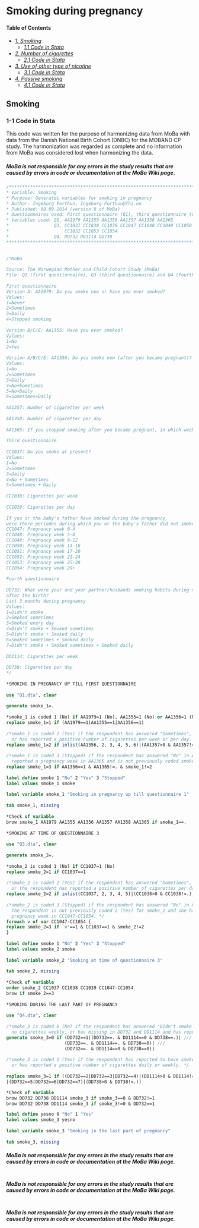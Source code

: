 # Smoking during pregnancy

#### Table of Contents
- _[1. Smoking](#smoking)_
    - _[1.1 Code in Stata](#1--1-code-in-stata)_
- _[2. Number of cigarettes](#number-of-cigarettes)_
    - _[2.1 Code in Stata](#2.1-code-in-stata)_
- _[3. Use of other type of nicotine](#use-of-other-type-of-nicotine)_
    - _[3.1 Code in Stata](#3.1-code-in-stata)_
- _[4. Passive smoking](#passive-smoking)_
    - _[4.1 Code in Stata](#4.1-code-in-stata)_

## Smoking

### 1-1 Code in Stata
This code was written for the purpose of harmonizing data from MoBa with data from the Danish National Birth Cohort (DNBC) for the MOBAND CP study. The harmonization was regarded as complete and no information from MoBa was considered lost when harmonizing the data.

##### MoBa is not responsible for any errors in the study results that are caused by errors in code or documentation at the MoBa Wiki page.

```stata
/***************************************************************************************************
* Variable: Smoking
* Purpose: Generates variables for smoking in pregnancy
* Author: Ingeborg Forthun, Ingeborg.Forthun@fhi.no
* Published: 08.09.2014 (version 8 of MoBa)
* Questionnaires used: First questionnaire (Q1), third questionnaire (Q3), fourth questionnaire (Q4)
* Variables used: Q1, AA1979 AA1355 AA1356 AA1357 AA1358 AA1365 
*                 Q3, CC1037 CC1038 CC1039 CC1047 CC1048 CC1049 CC1050 CC1051 
*                     CC1052 CC1053 CC1054
*                 Q4, DD732 DD1114 DD738
****************************************************************************************************/
 
 
/*MoBa

Source: The Norwegian Mother and Child Cohort Study (MoBa)
File: Q1 (first questionnaire), Q3 (third questionnaire) and Q4 (fourth questionnaire)
 
First questionnaire
Version A: AA1979: Do you smoke now or have you ever smoked?
Values:
1=Never
2=Sometimes
3=Daily
4=Stopped smoking
 
Version B/C/E: AA1355: Have you ever smoked?
Values:
1=No
2=Yes
 
Version A/B/C/E: AA1356: Do you smoke now (after you became pregnant)?
Values:
1=No
2=Sometimes
3=Daily
4=No+Sometimes
5=No+Daily
6=Sometimes+Daily
 
AA1357: Number of cigaretter per week
 
AA1358: Number of cigaretter per day
 
AA1365: If you stopped smoking after you became pregnant, in which week of pregnancy did you stop?
 
Third questionnaire
 
CC1037: Do you smoke at present?
Values:
1=No
2=Sometimes
3=Daily
4=No + Sometimes
5=Sometimes + Daily
 
CC1038: Cigarettes per week
 
CC1039: Cigarettes per day
 
If you or the baby's father have smoked during the pregnancy, 
were there periodes during which you or the baby's father did not smoke?
CC1047: Pregnancy week 0-4
CC1048: Pregnancy week 5-8
CC1049: Pregnancy week 9-12
CC1050: Pregnancy week 13-16
CC1051: Pregnancy week 17-20
CC1052: Pregnancy week 21-24
CC1053: Pregnancy week 25-28
CC1054: Pregnancy week 29+
 
Fourth questionnaire
 
DD732: What were your and your partner/husbands smoking habits during the last 3 months of your pregnancy and in the period
after the birth?
Last 3 months during pregnancy
Values:
1=Didn't smoke
2=Smoked sometimes
3=Smoked every day
4=Didn't smoke + Smoked sometimes
5=Didn't smoke + Smoked daily
6=Smoked sometimes + Smoked daily
7=Didn't smoke + Smoked sometimes + Smoked daily
 
DD1114: Cigarettes per week
 
DD738: Cigarettes per day
*/ 
 
*SMOKING IN PREGNANCY UP TILL FIRST QUESTIONNAIRE
 
use "Q1.dta", clear
 
generate smoke_1=.
 
*smoke_1 is coded 1 (No) if AA1979=1 (No), AA1355=1 (No) or AA1356=1 (No). 
replace smoke_1=1 if (AA1979==1|AA1355==1|AA1356==1)
 
/*smoke_1 is coded 2 (Yes) if the respondent has answered "Sometimes", "Daily", "No+Sometimes", "No+Daily" or "Sometimes+Daily" in AA1356
  or has reported a positive number of cigarettes per week or per day. */ 
replace smoke_1=2 if inlist(AA1356, 2, 3, 4, 5, 6)|(AA1357>0 & AA1357!=.)|(AA1358>0 & AA1358!=.)
 
/*smoke_1 is coded 3 (Stopped) if the respondent has answered "No" in AA1356 (do not smoke now) and she has 
  reported a pregnancy week in AA1365 and is not previously coded smoke_1=2. */ 
replace smoke_1=3 if AA1356==1 & AA1365!=. & smoke_1!=2
 
label define smoke 1 "No" 2 "Yes" 3 "Stopped"
label values smoke_1 smoke
 
label variable smoke_1 "Smoking in pregnancy up till questionnaire 1"
 
tab smoke_1, missing
 
*Check of variable
brow smoke_1 AA1979 AA1355 AA1356 AA1357 AA1358 AA1365 if smoke_1==. 
 
*SMOKING AT TIME OF QUESTIONNAIRE 3
 
use "Q3.dta", clear
 
generate smoke_2=.
 
*smoke_2 is coded 1 (No) if CC1037=1 (No)
replace smoke_2=1 if CC1037==1
 
/*smoke_2 is coded 2 (Yes) if the respondent has answered "Sometimes", "Daily", "No+Sometimes" or "Sometimes+Daily" in CC1037
  or the respondent has reported a positive number of cigarettes per day or per week. */
replace smoke_2=2 if inlist(CC1037, 2, 3, 4, 5)|(CC1038>0 & CC1038!=.)|(CC1039>0 & CC1039!=.)
 
/*smoke_2 is coded 3 (Stopped) if the respondent has answered "No" in CC1037 (do not smoke at present) and
  the respondent is not previously coded 2 (Yes) for smoke_1 and she has checked one of the boxes for 
  pregnancy week in CC1047-CC1054. */
foreach v of var CC1047-CC1054 {
replace smoke_2=3 if `v'==1 & CC1037==1 & smoke_2!=2 
}
 
label define smoke 1 "No" 2 "Yes" 3 "Stopped"
label values smoke_2 smoke
 
label variable smoke_2 "Smoking at time of questionnaire 3"
 
tab smoke_2, missing
 
*Check of variable 
order smoke_2 CC1037 CC1038 CC1039 CC1047-CC1054 
brow if smoke_2==3 
 
*SMOKING DURING THE LAST PART OF PREGNANCY
 
use "Q4.dta", clear
 
/*smoke_3 is coded 0 (No) if the respondent has answered "Didn't smoke in DD732, has missing in DD732 and DD738 and has reported 
  no cigarettes weekly, or has missing in DD732 and DD1114 and has reported no cigarettes daily.*/
generate smoke_3=0 if (DD732==1|(DD732==. & DD1114==0 & DD738==.)| ///
                      (DD732==. & DD1114==. & DD738==0)| ///
                      (DD732==. & DD1114==0 & DD738==0))
 
/*smoke_3 is coded 1 (Yes) if the respondent has reported to have smoked in the last three months of pregnancy,
  or has reported a positive number of cigarettes daily or weekly. */
 
replace smoke_3=1 if ((DD732==2|DD732==3|DD732==4)|(DD1114>0 & DD1114!=.) ///
|(DD732==5|DD732==6|DD732==7)|(DD738>0 & DD738!=.))

*Check of variable
brow DD732 DD738 DD1114 smoke_3 if smoke_3==0 & DD732!=1 
brow DD732 DD738 DD1114 smoke_3 if smoke_3!=0 & DD732==1 

label define yesno 0 "No" 1 "Yes" 
label values smoke_3 yesno
 
label variable smoke_3 "Smoking in the last part of pregnancy"
 
tab smoke_3, missing
```

##### MoBa is not responsible for any errors in the study results that are caused by errors in code or documentation at the MoBa Wiki page.

```stata
```

##### MoBa is not responsible for any errors in the study results that are caused by errors in code or documentation at the MoBa Wiki page.

```stata
```

##### MoBa is not responsible for any errors in the study results that are caused by errors in code or documentation at the MoBa Wiki page.

```stata
```
